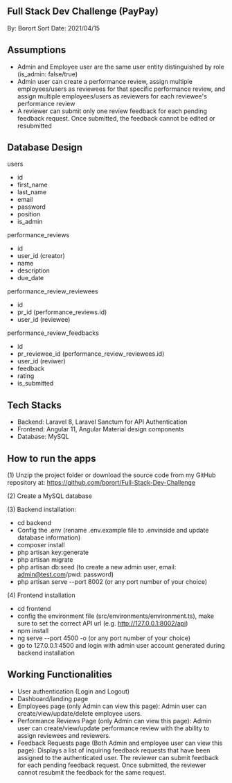 ## Full Stack Dev Challenge (PayPay)

By: Borort Sort
Date: 2021/04/15


## Assumptions

- Admin and Employee user are the same user entity distinguished by role (is_admin: false/true)
- Admin user can create a performance review, assign multiple employees/users as reviewees for that specific performance review, and assign multiple employees/users as reviewers for each reviewee's performance review
- A reviewer can submit only one review feedback for each pending feedback request. Once submitted, the feedback cannot be edited or resubmitted


## Database Design

users
- id
- first_name
- last_name
- email
- password
- position
- is_admin

performance_reviews
- id
- user_id (creator)
- name
- description
- due_date

performance_review_reviewees
- id
- pr_id (performance_reviews.id)
- user_id (reviewee)

performance_review_feedbacks
- id
- pr_reviewee_id (performance_review_reviewees.id)
- user_id (reviwer)
- feedback
- rating
- is_submitted


## Tech Stacks
- Backend: Laravel 8, Laravel Sanctum for API Authentication
- Frontend: Angular 11, Angular Material design components
- Database: MySQL


## How to run the apps

(1) Unzip the project folder or download the source code from my GitHub repository at: https://github.com/borort/Full-Stack-Dev-Challenge

(2) Create a MySQL database

(3) Backend installation:
- cd backend
- Config the .env (rename .env.example file to .envinside and update database information)
- composer install
- php artisan key:generate
- php artisan migrate
- php artisan db:seed (to create a new admin user, email: admin@test.com/pwd: password)
- php artisan serve --port 8002 (or any port number of your choice)

(4) Frontend installation
- cd frontend
- config the environment file (src/environments/environment.ts), make sure to set the correct API url (e.g. http://127.0.0.1:8002/api)
- npm install
- ng serve --port 4500 -o   (or any port number of your choice)
- go to 127.0.0.1:4500 and login with admin user account generated during backend installation


## Working Functionalities

- User authentication (Login and Logout)
- Dashboard/landing page
- Employees page (only Admin can view this page): Admin user can create/view/update/delete employee users.
- Performance Reviews Page (only Admin can view this page): Admin user can create/view/update performance review with the ability to assign reviewees and reviewers.
- Feedback Requests page (Both Admin and employee user can view this page): Displays a list of inquiring feedback requests that have been assigned to the authenticated user. The reviewer can submit feedback for each pending feedback request. Once submitted, the reviewer cannot resubmit the feedback for the same request.
















